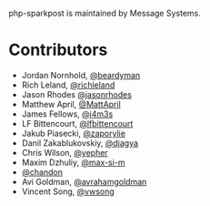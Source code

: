 php-sparkpost is maintained by Message Systems.

# Contributors

* Jordan Nornhold, [@beardyman](https://github.com/beardyman)
* Rich Leland, [@richleland](https://github.com/richleland)
* Jason Rhodes [@jasonrhodes](https://github.com/jasonrhodes)
* Matthew April, [@MattApril](https://github.com/MattApril)
* James Fellows, [@j4m3s](https://github.com/j4m3s)
* LF Bittencourt, [@lfbittencourt](https://github.com/lfbittencourt)
* Jakub Piasecki, [@zaporylie](https://github.com/zaporylie)
* Danil Zakablukovskiy, [@djagya](https://github.com/djagya)
* Chris Wilson, [@yepher](https://github.com/yepher)
* Maxim Dzhuliy, [@max-si-m](https://github.com/max-si-m)
* [@chandon](https://github.com/chandon)
* Avi Goldman, [@avrahamgoldman](https://github.com/avrahamgoldman)
* Vincent Song, [@vwsong](https://github.com/vwsong)
